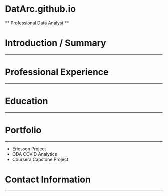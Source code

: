 # DatArc.github.io
** Professional Data Analyst **

# Introduction / Summary
------------------------

# Professional Experience
-------------------------

# Education
-----------

# Portfolio
-----------
  - Ericsson Project
  - ODA COVID Analytics
  - Coursera Capstone Project
# Contact Information
---------------------
